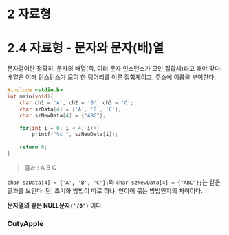 # 2 자료형

# 2.4 자료형 - 문자와 문자(배)열
문자열이란 정확히, 문자의 배열(즉, 여러 문자 인스턴스가 모인 집합체)라고 해야 맞다. 
배열은 여러 인스턴스가 모여 한 덩어리를 이룬 집합체이고, 주소에 이름을 부여한다.

``` C
#include <stdio.h>
int main(void){
    char ch1 = 'A', ch2 = 'B', ch3 = 'C';
    char szData[4] = {'A', 'B', 'C'};
    char szNewData[4] = {"ABC"};

    for(int i = 0; i < 4; i++)
        printf("%c ", szNewData[i]);
    
    return 0;
}
```
> 결과 : A B C

`char szData[4] = {'A', 'B', 'C'};`와 `char szNewData[4] = {"ABC"};`는 같은 결과를 보인다. 단, 초기화 방법이 따로 하냐. 연이어 묶는 방법인지의 차이이다. 

 **문자열의 끝은 NULL문자`('/0')`** 이다.

### CutyApple 
